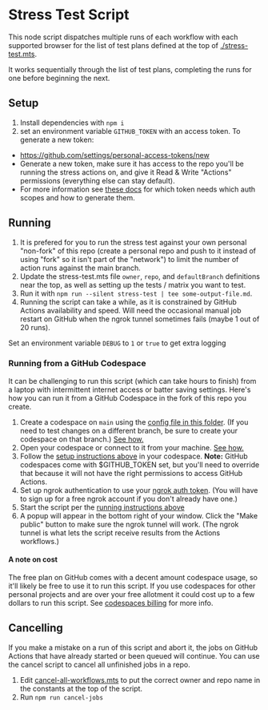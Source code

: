 # Stress Test Script

This node script dispatches multiple runs of each workflow with each supported browser for the list of test plans defined at the top of [./stress-test.mts](./stress-test.mts).

It works sequentially through the list of test plans, completing the runs for one before beginning the next.

## Setup

1. Install dependencies with `npm i`
2. set an environment variable `GITHUB_TOKEN` with an access token. To generate a new token:

- https://github.com/settings/personal-access-tokens/new
- Generate a new token, make sure it has access to the repo you'll be running the stress actions on, and give it Read & Write "Actions" permissions (everything else can stay default).
- For more information see [these docs](https://docs.github.com/en/rest/actions/workflows?apiVersion=2022-11-28#create-a-workflow-dispatch-event) for which token needs which auth scopes and how to generate them.

## Running

1. It is prefered for you to run the stress test against your own personal "non-fork" of this repo (create a personal repo and push to it instead of using "fork" so it isn't part of the "network") to limit the number of action runs against the main branch.
2. Update the stress-test.mts file `owner`, `repo`, and `defaultBranch` definitions near the top, as well as setting up the tests / matrix you want to test.
3. Run it with `npm run --silent stress-test | tee some-output-file.md`.
4. Running the script can take a while, as it is constrained by GitHub Actions availability and speed.
   Will need the occasional manual job restart on GitHub when the ngrok tunnel sometimes fails (maybe 1 out of 20 runs).

Set an environment variable `DEBUG` to `1` or `true` to get extra logging

### Running from a GitHub Codespace

It can be challenging to run this script (which can take hours to finish) from a laptop with intermittent internet access or batter saving settings. Here's how you can run it from a GitHub Codespace in the fork of this repo you create.

1. Create a codespace on `main` using the [config file in this folder](./devcontainer/devcontainer.json). (If you need to test changes on a different branch, be sure to create your codespace on that branch.) [See how.](https://docs.github.com/en/codespaces/developing-in-a-codespace/creating-a-codespace-for-a-repository?tool=webui)
2. Open your codespace or connect to it from your machine. [See how.](https://docs.github.com/en/codespaces/developing-in-a-codespace/opening-an-existing-codespace)
3. Follow the [setup instructions above](#setup) in your codespace. **Note:** GitHub codespaces come with $GITHUB_TOKEN set, but you'll need to override that because it will not have the right permissions to access GitHub Actions.
4. Set up ngrok authentication to use your [ngrok auth token](https://dashboard.ngrok.com/get-started/your-authtoken). (You will have to sign up for a free ngrok account if you don't already have one.)
5. Start the script per the [running instructions above](#running)
6. A popup will appear in the bottom right of your window. Click the "Make public" button to make sure the ngrok tunnel will work. (The ngrok tunnel is what lets the script receive results from the Actions workflows.)

#### A note on cost

The free plan on GitHub comes with a decent amount codespace usage, so it'll likely be free to use it to run this script. If you use codespaces for other personal projects and are over your free allotment it could cost up to a few dollars to run this script. See [codespaces billing](https://docs.github.com/en/billing/managing-billing-for-your-products/managing-billing-for-github-codespaces/about-billing-for-github-codespaces#monthly-included-storage-and-core-hours-for-personal-accounts) for more info.

## Cancelling

If you make a mistake on a run of this script and abort it, the jobs on GitHub Actions that have already started or been queued will continue. You can use the cancel script to cancel all unfinished jobs in a repo.

1. Edit [cancel-all-workflows.mts](./cancel-all-workflows.mts) to put the correct owner and repo name in the constants at the top of the script.
2. Run `npm run cancel-jobs`

